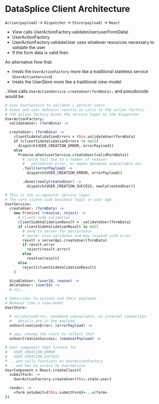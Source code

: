 # DataSplice Client Architecture

`Action(payload)` -> `Dispatcher` -> `Store(payload)` -> `React`


- View calls UserActionFactory.validateUser(userFormData)
- UserActionFactory
- UserActionFactory.validateUser uses whatever resources necessary to validate the user
- If the form data is valid then


An alternative flow that:

- treats the `UserActionFactory` more like a traditional stateless service (`UserActionService`)
- treats the UserStore more like a traditional view-model

..View calls `UserActionService.createUser(formData);` and pseudocode would be:

```coffeescript
# Uses UserService to validate / persist users
# Views and user behavior results in calls to the action factory
# the action factory binds the service layer to the dispatcher
UserActionFactory:
  validateUser: (formData) ->

  createUser: (formData) ->
    clientSideValidationErrors = this.validateUser(formData)
    if (clientSideValidationErrors != null)
      dispatch(USER_CREATION_ERROR, errorPayload))
    else
      Promise.when(userService.createUser(validFormData))
        # could fail due to a number of reasons
        #   validation error, or maybe database unavailable etc
        .fail((errorPayload) ->
          dispatch(USER_CREATION_ERROR, errorPayload))

        .done((newlyCreatedUser) ->
          dispatch(USER_CREATION_SUCCESS, newlyCreatedUser))

# This is the ui-agnostic service layer.
# The core client-side business logic in your app.
UserService:
  createUser: (formData) ->
    new Promise( (resolve, reject) ->
      # Client-side validation
      clientSideValidationResult = _validateUser(formData)
      if clientSideValidationResult is null
        # send to server for persistence
        # server also validates and may respond with error
        result = serverApi.createUser(formData)
        if result.error
          reject(result.error)
        else
          resolve(result)
      else
        reject(clientSideValidationResult)
    )

  disableUser: (userId, reason) ->
  deleteUser: (userId) ->
  # etc...

# Subscribes to actions and their payloads
# Behaves like a view-model
UserStore:

  # validationError, database unavailable, no internet connection
  #   details are in the payload
  onUserCreationError: (errorPayload) ->

  # yay, change the store to reflect that
  onUserCreationSuccess: (newUserPayload) ->

# User component that listens for
#   USER_CREATION_ERROR
#   USER_CREATION_SUCCESS
# ...and calls functions on UserActionFactory
# ...and has no access to UserService
UserComponent = React.createClass({
  submitForm: ->
    UserActionFactory.createUser(this.state.user)

  render: ->
    <form onSubmit={this.submitForm}>...</form>
})
```
